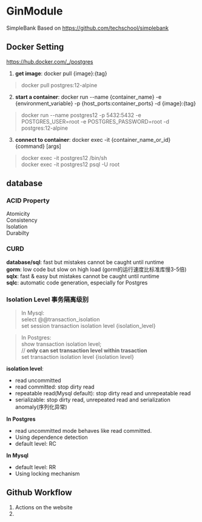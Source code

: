 # GinModule
SimpleBank Based on https://github.com/techschool/simplebank
## Docker Setting
https://hub.docker.com/_/postgres
1. **get image**: docker pull {image}:{tag}  
> docker pull postgres:12-alpine 
2. **start a container**: docker run --name {container_name} -e {environment_variable} -p {host_ports:container_ports} -d {image}:{tag}
> docker run --name postgres12 -p 5432:5432 -e POSTGRES_USER=root -e POSTGRES_PASSWORD=root -d postgres:12-alpine
3. **connect to container**: docker exec -it {container_name_or_id} {command} [args]
> docker exec -it postgres12 /bin/sh  
> docker exec -it postgres12 psql -U root

## database 

### ACID Property
Atomicity  
Consistency  
Isolation  
Durabilty

### CURD
**database/sql**: fast but mistakes cannot be caught until runtime  
**gorm**: low code but slow on high load (gorm的运行速度比标准库慢3-5倍)  
**sqlx**: fast & easy but mistakes cannot be caught until runtime  
**sqlc**: automatic code generation, especially for Postgres

### Isolation Level 事务隔离级别
> In Mysql:   
> select @@transaction_isolation  
> set session transaction isolation level {isolation_level}  

> In Postgres:  
> show transaction isolation level;  
> // **only can set transaction level within trasaction**  
> set transaction isolation level {isolation level}

**isolation level**:  
- read uncommitted  
- read committed: stop dirty read  
- repeatable read(Mysql default): stop dirty read and unrepeatable read  
- serializable: stop dirty read, unrepeated read and serialization anomaly(序列化异常)

**In Postgres**
- read uncommitted mode behaves like read committed. 
- Using dependence detection  
- default level: RC

**In Mysql**  
- default level: RR
- Using locking mechanism  

## Github Workflow

1. Actions on the website
2. 